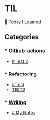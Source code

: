 # TIL 
📝 Today I Learned  

## Categories  
### * [Github-actions](https://github.com/adrianochristian/til/tree/main/github-actions)  
 - [# Test 2](https://github.com/adrianochristian/til/blob/main/github-actions/test.md)  
### * [Refactoring](https://github.com/adrianochristian/til/tree/main/refactoring)  
 - [# Test](https://github.com/adrianochristian/til/blob/main/refactoring/test.md)  
 - [TEST2](https://github.com/adrianochristian/til/blob/main/refactoring/test2.md)  
### * [Writing](https://github.com/adrianochristian/til/tree/main/writing)  
 - [# My Notes](https://github.com/adrianochristian/til/blob/main/writing/notes.md)  
